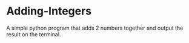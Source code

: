 # Adding-Integers
A simple python program that adds 2 numbers together and output the result on the terminal.
